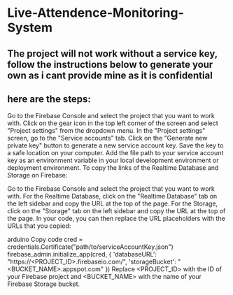 # Live-Attendence-Monitoring-System
## The project will not work without a service key, follow the instructions below to generate your own as i cant provide mine as it is confidential
## here are the steps:

Go to the Firebase Console and select the project that you want to work with.
Click on the gear icon in the top left corner of the screen and select "Project settings" from the dropdown menu.
In the "Project settings" screen, go to the "Service accounts" tab.
Click on the "Generate new private key" button to generate a new service account key.
Save the key to a safe location on your computer.
Add the file path to your service account key as an environment variable in your local development environment or deployment environment.
To copy the links of the Realtime Database and Storage on Firebase:

Go to the Firebase Console and select the project that you want to work with.
For the Realtime Database, click on the "Realtime Database" tab on the left sidebar and copy the URL at the top of the page.
For the Storage, click on the "Storage" tab on the left sidebar and copy the URL at the top of the page.
In your code, you can then replace the URL placeholders with the URLs that you copied:

arduino
Copy code
cred = credentials.Certificate("path/to/serviceAccountKey.json")
firebase_admin.initialize_app(cred, {
    'databaseURL': "https://<PROJECT_ID>.firebaseio.com/",
    'storageBucket': "<BUCKET_NAME>.appspot.com"
})
Replace <PROJECT_ID> with the ID of your Firebase project and <BUCKET_NAME> with the name of your Firebase Storage bucket.

